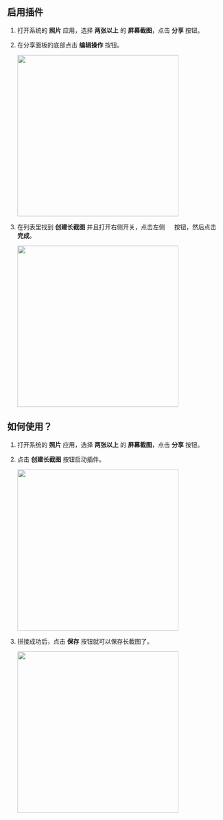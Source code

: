 ## 启用插件

1. 打开系统的 **照片** 应用，选择 **两张以上** 的 **屏幕截图**，点击 **分享** 按钮。

2. 在分享面板的底部点击 **编辑操作** 按钮。

    <img src="../../assets/guide-create-scrollshot-1.jpg" width="375" >

3. 在列表里找到 **创建长截图** 并且打开右侧开关，点击左侧 <img src="../../assets/guide-plus.png" style="height:1em !important; vertical-align:-10%"> 按钮，然后点击 **完成**。

    <img src="../../assets/guide-create-scrollshot-2.jpg" width="375" >

## 如何使用？

1. 打开系统的 **照片** 应用，选择 **两张以上** 的 **屏幕截图**，点击 **分享** 按钮。

2. 点击 **创建长截图** 按钮启动插件。

    <img src="../../assets/guide-create-scrollshot-3.jpg" width="375" >

3. 拼接成功后，点击 **保存** 按钮就可以保存长截图了。

    <img src="../../assets/guide-create-scrollshot-4.jpg" width="375" >
